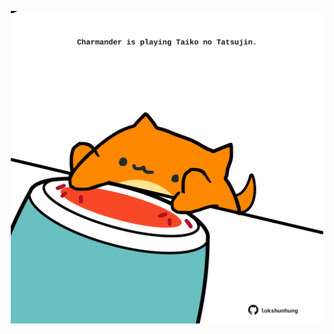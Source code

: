 <!-- built at 12/09/2024, 11:00:39 UTC -->
<p align="center">
  <img width="500" height="500" src="./ReadmeImage.svg">
</p>
